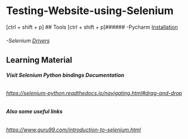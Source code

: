 # Testing-Website-using-Selenium
 [ctrl + shift + p] ## Tools
 [ctrl + shift + p]###### -Pycharm [Installation](https://www.jetbrains.com/pycharm/download/#section=windows)
###### -Selenium [Drivers](https://www.selenium.dev/)
## Learning Material
###### **Visit Selenium Python bindings Documentation**
###### https://selenium-python.readthedocs.io/navigating.html#drag-and-drop
###### **Also some useful links**
###### https://www.guru99.com/introduction-to-selenium.html
